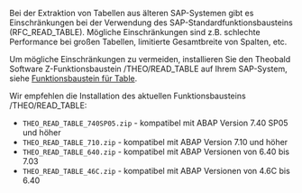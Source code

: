 Bei der Extraktion von Tabellen aus älteren SAP-Systemen gibt es Einschränkungen bei der Verwendung des SAP-Standardfunktionsbausteins (RFC_READ_TABLE).
Mögliche Einschränkungen sind z.B. schlechte Performance bei großen Tabellen, limitierte Gesamtbreite von Spalten, etc.

Um mögliche Einschränkungen zu vermeiden, installieren Sie den Theobald Software Z-Funktionsbaustein /THEO/READ_TABLE auf Ihrem SAP-System, siehe [Funktionsbaustein für Table](./sap-customizing/funktionsbaustein-fuer-table-extraktion).

Wir empfehlen die Installation des aktuellen Funktionsbausteins /THEO/READ_TABLE:
- `THEO_READ_TABLE_740SP05.zip` - kompatibel mit ABAP Version 7.40 SP05 und höher
- `THEO_READ_TABLE_710.zip` - kompatibel mit ABAP Version 7.10 und höher
- `THEO_READ_TABLE_640.zip` - kompatibel mit ABAP Versionen von 6.40 bis 7.03
- `THEO_READ_TABLE_46C.zip` - kompatibel mit ABAP Versionen von 4.6C bis 6.40